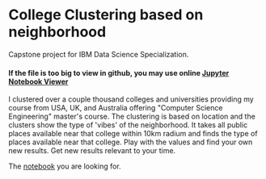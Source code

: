 # College Clustering based on neighborhood

Capstone project for IBM Data Science Specialization.

#### If the file is too big to view in github, you may use online [Jupyter Notebook Viewer](https://nbviewer.jupyter.org/github/deepratnaawale/Capstone/blob/master/Notebooks/College-Clustering.ipynb)

I clustered over a couple thousand colleges and universities providing my course from USA, UK, and Australia offering "Computer Science Engineering" master's course. The clustering is based on location and the clusters show the type of 'vibes' of the neighborhood. It takes all public places available near that college within 10km radium and finds the type of places available near that college. Play with the values and find your own new results. Get new results relevant to your time.

The [notebook](Notebooks/College-Clustering.ipynb) you are looking for. 
